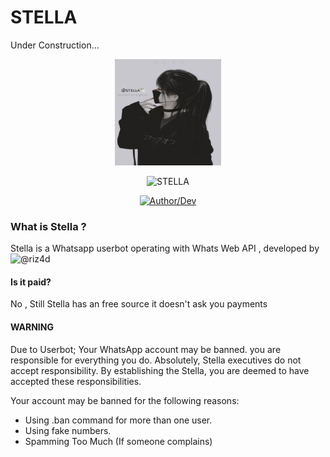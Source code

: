 # STELLA

Under Construction...
<div align="center">
  <img border-radius: 15px src="https://github.com/riz4d/stella/blob/main/stella-req/stella.jpg" width="170" height="170"/>
  <p align="center">
<a><img title="STELLA" src="https://img.shields.io/badge/STELLA-rizad/stella?color=black&style=for-the-badge&logo=stella"></a>
</p>
  <p align="center">
<a href="https://github.com/riz4d"><img title="Author/Dev" src="https://img.shields.io/badge/Author/Dev-rizad/stella?color=black&style=for-the-badge&logo=github"></a>
</p>
  </div>
  
### What is Stella ?
  Stella is a Whatsapp userbot operating with Whats Web API , developed by ![@riz4d](https://github.com/riz4d)
  
#### Is it paid?

 No , Still Stella has an free source it doesn't ask you payments
#### WARNING
Due to Userbot; Your WhatsApp account may be banned.
you are responsible for everything you do. 
Absolutely, Stella executives do not accept responsibility.
By establishing the Stella, you are deemed to have accepted these responsibilities.

Your account may be banned for the following reasons:
- Using .ban command for more than one user.
- Using fake numbers.
- Spamming Too Much (If someone complains)


